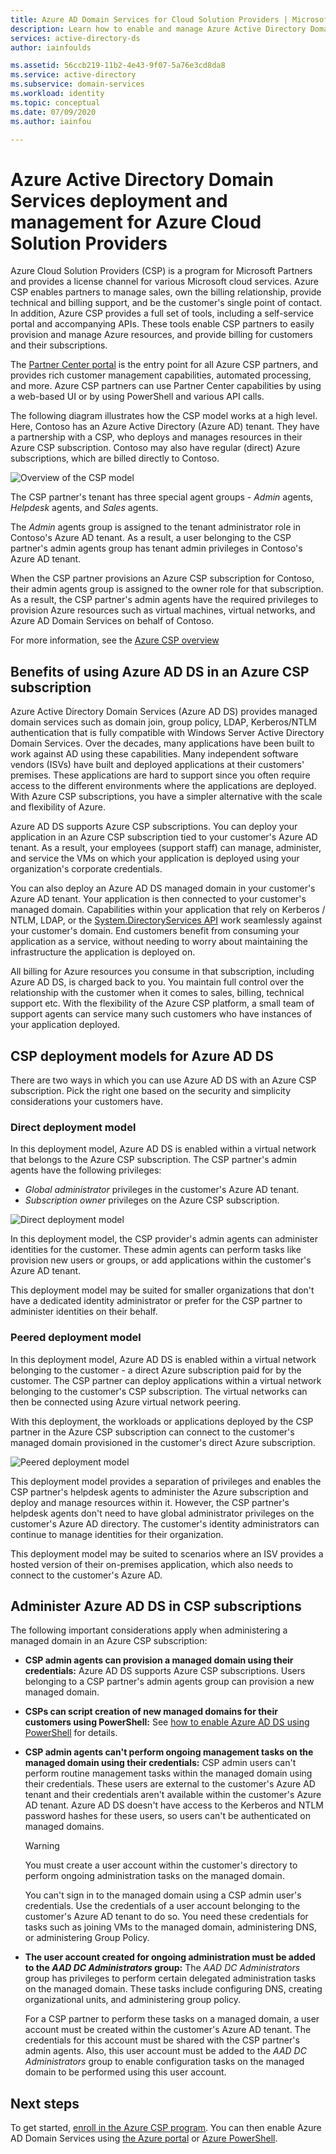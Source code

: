 ```yaml
---
title: Azure AD Domain Services for Cloud Solution Providers | Microsoft Docs
description: Learn how to enable and manage Azure Active Directory Domain Services managed domains for Azure Cloud Solution Providers
services: active-directory-ds
author: iainfoulds

ms.assetid: 56ccb219-11b2-4e43-9f07-5a76e3cd8da8
ms.service: active-directory
ms.subservice: domain-services
ms.workload: identity
ms.topic: conceptual
ms.date: 07/09/2020
ms.author: iainfou

---
```

# Azure Active Directory Domain Services deployment and management for Azure Cloud Solution Providers

Azure Cloud Solution Providers (CSP) is a program for Microsoft Partners and provides a license channel for various Microsoft cloud services. Azure CSP enables partners to manage sales, own the billing relationship, provide technical and billing support, and be the customer's single point of contact. In addition, Azure CSP provides a full set of tools, including a self-service portal and accompanying APIs. These tools enable CSP partners to easily provision and manage Azure resources, and provide billing for customers and their subscriptions.

The [Partner Center portal](/partner-center/azure-plan-lp) is the entry point for all Azure CSP partners, and provides rich customer management capabilities, automated processing, and more. Azure CSP partners can use Partner Center capabilities by using a web-based UI or by using PowerShell and various API calls.

The following diagram illustrates how the CSP model works at a high level. Here, Contoso has an Azure Active Directory (Azure AD) tenant. They have a partnership with a CSP, who deploys and manages resources in their Azure CSP subscription. Contoso may also have regular (direct) Azure subscriptions, which are billed directly to Contoso.

![Overview of the CSP model](./media/csp/csp_model_overview.png)

The CSP partner's tenant has three special agent groups - *Admin* agents, *Helpdesk* agents, and *Sales* agents.

The *Admin* agents group is assigned to the tenant administrator role in Contoso's Azure AD tenant. As a result, a user belonging to the CSP partner's admin agents group has tenant admin privileges in Contoso's Azure AD tenant.

When the CSP partner provisions an Azure CSP subscription for Contoso, their admin agents group is assigned to the owner role for that subscription. As a result, the CSP partner's admin agents have the required privileges to provision Azure resources such as virtual machines, virtual networks, and Azure AD Domain Services on behalf of Contoso.

For more information, see the [Azure CSP overview](/partner-center/azure-plan-lp)

## Benefits of using Azure AD DS in an Azure CSP subscription

Azure Active Directory Domain Services (Azure AD DS) provides managed domain services such as domain join, group policy, LDAP, Kerberos/NTLM authentication that is fully compatible with Windows Server Active Directory Domain Services. Over the decades, many applications have been built to work against AD using these capabilities. Many independent software vendors (ISVs) have built and deployed applications at their customers' premises. These applications are hard to support since you often require access to the different environments where the applications are deployed. With Azure CSP subscriptions, you have a simpler alternative with the scale and flexibility of Azure.

Azure AD DS supports Azure CSP subscriptions. You can deploy your application in an Azure CSP subscription tied to your customer's Azure AD tenant. As a result, your employees (support staff) can manage, administer, and service the VMs on which your application is deployed using your organization's corporate credentials.

You can also deploy an Azure AD DS managed domain in your customer's Azure AD tenant. Your application is then connected to your customer's managed domain. Capabilities within your application that rely on Kerberos / NTLM, LDAP, or the [System.DirectoryServices API](/dotnet/api/system.directoryservices) work seamlessly against your customer's domain. End customers benefit from consuming your application as a service, without needing to worry about maintaining the infrastructure the application is deployed on.

All billing for Azure resources you consume in that subscription, including Azure AD DS, is charged back to you. You maintain full control over the relationship with the customer when it comes to sales, billing, technical support etc. With the flexibility of the Azure CSP platform, a small team of support agents can service many such customers who have instances of your application deployed.

## CSP deployment models for Azure AD DS

There are two ways in which you can use Azure AD DS with an Azure CSP subscription. Pick the right one based on the security and simplicity considerations your customers have.

### Direct deployment model

In this deployment model, Azure AD DS is enabled within a virtual network that belongs to the Azure CSP subscription. The CSP partner's admin agents have the following privileges:

* *Global administrator* privileges in the customer's Azure AD tenant.
* *Subscription owner* privileges on the Azure CSP subscription.

![Direct deployment model](./media/csp/csp_direct_deployment_model.png)

In this deployment model, the CSP provider's admin agents can administer identities for the customer. These admin agents can perform tasks like provision new users or groups, or add applications within the customer's Azure AD tenant.

This deployment model may be suited for smaller organizations that don't have a dedicated identity administrator or prefer for the CSP partner to administer identities on their behalf.

### Peered deployment model

In this deployment model, Azure AD DS is enabled within a virtual network belonging to the customer - a direct Azure subscription paid for by the customer. The CSP partner can deploy applications within a virtual network belonging to the customer's CSP subscription. The virtual networks can then be connected using Azure virtual network peering.

With this deployment, the workloads or applications deployed by the CSP partner in the Azure CSP subscription can connect to the customer's managed domain provisioned in the customer's direct Azure subscription.

![Peered deployment model](./media/csp/csp_peered_deployment_model.png)

This deployment model provides a separation of privileges and enables the CSP partner's helpdesk agents to administer the Azure subscription and deploy and manage resources within it. However, the CSP partner's helpdesk agents don't need to have global administrator privileges on the customer's Azure AD directory. The customer's identity administrators can continue to manage identities for their organization.

This deployment model may be suited to scenarios where an ISV provides a hosted version of their on-premises application, which also needs to connect to the customer's Azure AD.

## Administer Azure AD DS in CSP subscriptions

The following important considerations apply when administering a managed domain in an Azure CSP subscription:

* **CSP admin agents can provision a managed domain using their credentials:** Azure AD DS supports Azure CSP subscriptions. Users belonging to a CSP partner's admin agents group can provision a new managed domain.

* **CSPs can script creation of new managed domains for their customers using PowerShell:** See [how to enable Azure AD DS using PowerShell](powershell-create-instance.md) for details.

* **CSP admin agents can't perform ongoing management tasks on the managed domain using their credentials:** CSP admin users can't perform routine management tasks within the managed domain using their credentials. These users are external to the customer's Azure AD tenant and their credentials aren't available within the customer's Azure AD tenant. Azure AD DS doesn't have access to the Kerberos and NTLM password hashes for these users, so users can't be authenticated on managed domains.

  > [!WARNING]
  > You must create a user account within the customer's directory to perform ongoing administration tasks on the managed domain.
  >
  > You can't sign in to the managed domain using a CSP admin user's credentials. Use the credentials of a user account belonging to the customer's Azure AD tenant to do so. You need these credentials for tasks such as joining VMs to the managed domain, administering DNS, or administering Group Policy.

* **The user account created for ongoing administration must be added to the *AAD DC Administrators* group:** The *AAD DC Administrators* group has privileges to perform certain delegated administration tasks on the managed domain. These tasks include configuring DNS, creating organizational units, and administering group policy.
    
    For a CSP partner to perform these tasks on a managed domain, a user account must be created within the customer's Azure AD tenant. The credentials for this account must be shared with the CSP partner's admin agents. Also, this user account must be added to the *AAD DC Administrators* group to enable configuration tasks on the managed domain to be performed using this user account.

## Next steps

To get started, [enroll in the Azure CSP program](/partner-center/enrolling-in-the-csp-program). You can then enable Azure AD Domain Services using [the Azure portal](tutorial-create-instance.md) or [Azure PowerShell](powershell-create-instance.md).